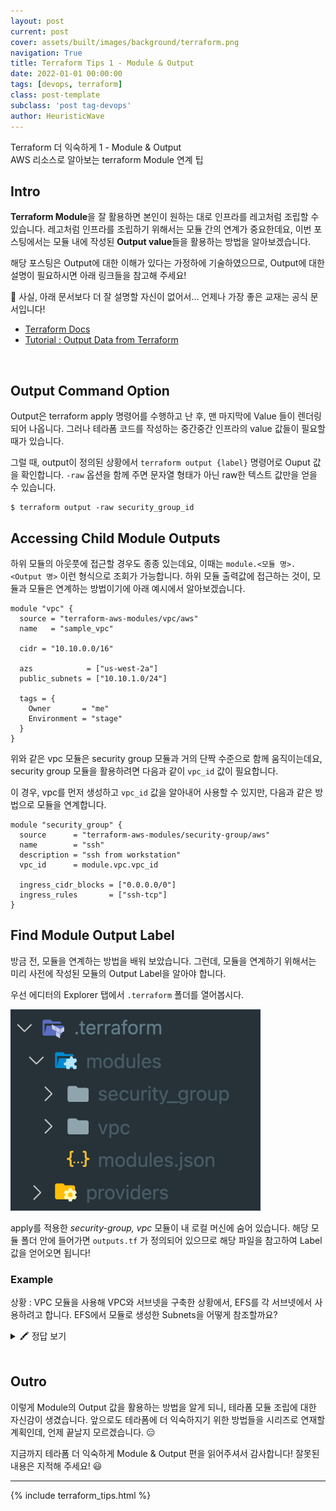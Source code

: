 ```yaml
---
layout: post
current: post
cover: assets/built/images/background/terraform.png
navigation: True
title: Terraform Tips 1 - Module & Output
date: 2022-01-01 00:00:00
tags: [devops, terraform]
class: post-template
subclass: 'post tag-devops'
author: HeuristicWave
---
```


Terraform 더 익숙하게 1 - Module & Output <br>
AWS 리소스로 알아보는 terraform Module 연계 팁


## Intro

**Terraform Module**을 잘 활용하면 본인이 원하는 대로 인프라를 레고처럼 조립할 수 있습니다.
레고처럼 인프라를 조립하기 위해서는 모듈 간의 연계가 중요한데요,
이번 포스팅에서는 모듈 내에 작성된 **Output value**들을 활용하는 방법을 알아보겠습니다.

해당 포스팅은 Output에 대한 이해가 있다는 가정하에 기술하였으므로, Output에 대한 설명이 필요하시면 아래 링크들을 참고해 주세요!

🥲 사실, 아래 문서보다 더 잘 설명할 자신이 없어서... 언제나 가장 좋은 교재는 공식 문서입니다! 

- [Terraform Docs](https://www.terraform.io/docs/language/values/outputs.html)
- [Tutorial : Output Data from Terraform](https://learn.hashicorp.com/tutorials/terraform/outputs)

<br>

## Output Command Option

Output은 terraform apply 명령어를 수행하고 난 후, 맨 마지막에 Value 들이 렌더링 되어 나옵니다.
그러나 테라폼 코드를 작성하는 중간중간 인프라의 value 값들이 필요할 때가 있습니다.

그럴 때, output이 정의된 상황에서 `terraform output {label}` 명령어로 Ouput 값을 확인합니다.
`-raw` 옵션을 함께 주면 문자열 형태가 아닌 raw한 텍스트 값만을 얻을 수 있습니다.

```shell
$ terraform output -raw security_group_id
```

## Accessing Child Module Outputs

하위 모듈의 아웃풋에 접근할 경우도 종종 있는데요, 이때는 `module.<모듈 명>.<Output 명>` 이런 형식으로 조회가 가능합니다.
하위 모듈 출력값에 접근하는 것이, 모듈과 모듈은 연계하는 방법이기에 아래 예시에서 알아보겠습니다.

```shell
module "vpc" {
  source = "terraform-aws-modules/vpc/aws"
  name   = "sample_vpc"

  cidr = "10.10.0.0/16"

  azs            = ["us-west-2a"]
  public_subnets = ["10.10.1.0/24"]

  tags = {
    Owner       = "me"
    Environment = "stage"
  }
}
```

위와 같은 vpc 모듈은 security group 모듈과 거의 단짝 수준으로 함께 움직이는데요,
security group 모듈을 활용하려면 다음과 같이 `vpc_id` 값이 필요합니다.

이 경우, vpc를 먼저 생성하고 `vpc_id` 값을 알아내어 사용할 수 있지만, 다음과 같은 방법으로 모듈을 연계합니다.

```shell
module "security_group" {
  source      = "terraform-aws-modules/security-group/aws"
  name        = "ssh"
  description = "ssh from workstation"
  vpc_id      = module.vpc.vpc_id

  ingress_cidr_blocks = ["0.0.0.0/0"]
  ingress_rules       = ["ssh-tcp"]
}
```

## Find Module Output Label

방금 전, 모듈을 연계하는 방법을 배워 보았습니다. 그런데, 모듈을 연계하기 위해서는 미리 사전에 작성된 모듈의 Output Label을 알아야 합니다.

우선 에디터의 Explorer 탭에서 `.terraform` 폴더를 열어봅시다.

![module.png](../../assets/built/images/post/module.png)

apply를 적용한 *security-group, vpc* 모듈이 내 로컬 머신에 숨어 있습니다.
해당 모듈 폴더 안에 들어가면 `outputs.tf` 가 정의되어 있으므로 해당 파일을 참고하여 Label 값을 얻어오면 됩니다!

### Example

상황 : VPC 모듈을 사용해 VPC와 서브넷을 구축한 상황에서, EFS를 각 서브넷에서 사용하려고 합니다.
EFS에서 모듈로 생성한 Subnets을 어떻게 참조할까요?

<details><summary markdown="span">🖍 정답 보기</summary>

위에서 언급한대로 `modules/vpc/output.tf` 에서 프라이빗 서브넷의 Label을 확인해보면,
`private_subnets` 이라 기재된 것을 확인할 수 있습니다. 이를 활용해 아래와 같이 모듈을 참조 할 수 있습니다.

```shell
resource "aws_efs_mount_target" "mount" {
  count = length(module.vpc.private_subnets)

  file_system_id = aws_efs_file_system.foo.id
  subnet_id      = module.vpc.private_subnets[count.index]
}
```
</details>





<br>

## Outro

이렇게 Module의 Output 값을 활용하는 방법을 알게 되니, 테라폼 모듈 조립에 대한 자신감이 생겼습니다. 
앞으로도 테라폼에 더 익숙하지기 위한 방법들을 시리즈로 연재할 계획인데, 언제 끝날지 모르겠습니다. 😑

지금까지 테라폼 더 익숙하게 Module & Output 편을 읽어주셔서 감사합니다! 잘못된 내용은 지적해 주세요! 😃

---

{% include terraform_tips.html %}
